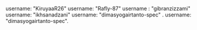 username: "KiruyaaR26"
username: "Rafly-87"
username : "gibranzizzami"
username: "ikhsanadzani"
username: "dimasyogairtanto-spec"
.
username: "dimasyogairtanto-spec".
